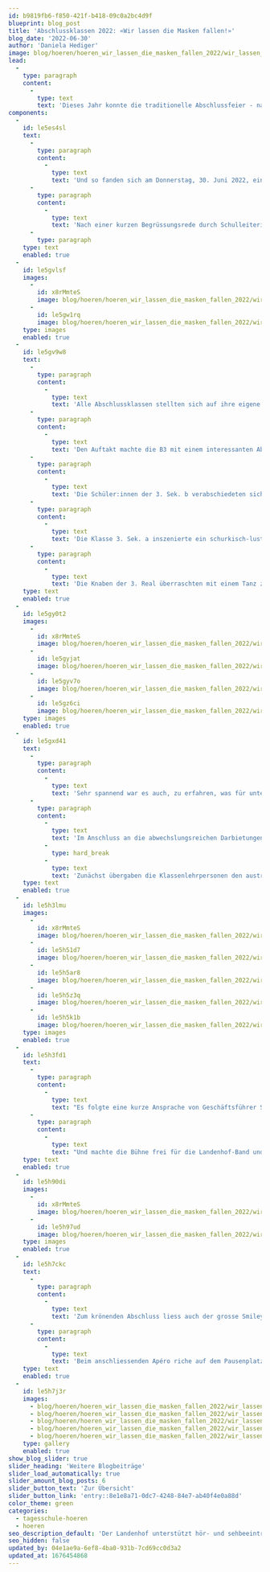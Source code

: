 ```yaml
---
id: b9819fb6-f850-421f-b418-09c0a2bc4d9f
blueprint: blog_post
title: 'Abschlussklassen 2022: «Wir lassen die Masken fallen!»'
blog_date: '2022-06-30'
author: 'Daniela Hediger'
image: blog/hoeren/hoeren_wir_lassen_die_masken_fallen_2022/wir_lassen_die_masken_fallen_2022-front.jpeg
lead:
  -
    type: paragraph
    content:
      -
        type: text
        text: 'Dieses Jahr konnte die traditionelle Abschlussfeier - nach 2 Jahren Pause - endlich wieder im grossen Rahmen stattfinden. Zur grossen Freude aller! Passend zum Titel «Wir lassen die Masken fallen» musste dieses Mal niemand mehr eine Maske tragen. Umso fröhlicher und ausgelassener war die Stimmung.'
components:
  -
    id: le5es4sl
    text:
      -
        type: paragraph
        content:
          -
            type: text
            text: 'Und so fanden sich am Donnerstag, 30. Juni 2022, einem wunderbaren Sommermorgen, in der Turnhalle zahlreich Eltern austretender Schüler:innen, Lehrpersonen, Schüler:innen anderer Klassen und Landenhof-Mitarbeitende ein.'
      -
        type: paragraph
        content:
          -
            type: text
            text: 'Nach einer kurzen Begrüssungsrede durch Schulleiterin Daniela Hediger führten Schülerin Elena Huber und Schüler Patrik Kerényi charmant durch die Feier.'
      -
        type: paragraph
    type: text
    enabled: true
  -
    id: le5gvlsf
    images:
      -
        id: x8rMmteS
        image: blog/hoeren/hoeren_wir_lassen_die_masken_fallen_2022/wir_lassen_die_masken_fallen_2022-01.jpg
      -
        id: le5gw1rq
        image: blog/hoeren/hoeren_wir_lassen_die_masken_fallen_2022/wir_lassen_die_masken_fallen_2022-14.jpg
    type: images
    enabled: true
  -
    id: le5gv9w8
    text:
      -
        type: paragraph
        content:
          -
            type: text
            text: 'Alle Abschlussklassen stellten sich auf ihre eigene und persönliche Art vor und gaben in vielfältigen Präsentationen Einblick in ihre Zeit am Landenhof.'
      -
        type: paragraph
        content:
          -
            type: text
            text: 'Den Auftakt machte die B3 mit einem interessanten Abriss über Herkunft und Bedeutung von Masken in der Menschheitsgeschichte. So erfuhren die Zuschauer:innen beispielsweise, warum Pestmasken einen Schnabel haben und Superhelden eine Maske tragen. Ihre Erklärungen untermalten die Bez-Schüler:innen mit Bildern und echten Masken aus der privaten Sammlung ihrer Klassenlehrerin.'
      -
        type: paragraph
        content:
          -
            type: text
            text: 'Die Schüler:innen der 3. Sek. b verabschiedeten sich mit einem Tanz, den sie zusammen mit einer Brückenjahr-Schülerin eingeübt hatten. '
      -
        type: paragraph
        content:
          -
            type: text
            text: 'Die Klasse 3. Sek. a inszenierte ein schurkisch-lustiges Theater um einen Banküberfall, bei dem die maskierten Räuber:innen fälschlicherweise in einem Blumenladen landen. Die witzigen und unvorhersehbaren Wendungen brachten das Publikum immer wieder zum Lachen.'
      -
        type: paragraph
        content:
          -
            type: text
            text: 'Die Knaben der 3. Real überraschten mit einem Tanz zu dritt!'
    type: text
    enabled: true
  -
    id: le5gy0t2
    images:
      -
        id: x8rMmteS
        image: blog/hoeren/hoeren_wir_lassen_die_masken_fallen_2022/wir_lassen_die_masken_fallen_2022-02.jpg
      -
        id: le5gyjat
        image: blog/hoeren/hoeren_wir_lassen_die_masken_fallen_2022/wir_lassen_die_masken_fallen_2022-03.jpg
      -
        id: le5gyv7o
        image: blog/hoeren/hoeren_wir_lassen_die_masken_fallen_2022/wir_lassen_die_masken_fallen_2022-05.jpg
      -
        id: le5gz6ci
        image: blog/hoeren/hoeren_wir_lassen_die_masken_fallen_2022/wir_lassen_die_masken_fallen_2022-06.jpg
    type: images
    enabled: true
  -
    id: le5gxd41
    text:
      -
        type: paragraph
        content:
          -
            type: text
            text: 'Sehr spannend war es auch, zu erfahren, was für unterschiedliche Ausbildungen und Anschlusslösungen die Schüler:innen nach ihrer Landenhof-Zeit antreten werden.'
      -
        type: paragraph
        content:
          -
            type: text
            text: 'Im Anschluss an die abwechslungsreichen Darbietungen folgte der offizielle Teil.'
          -
            type: hard_break
          -
            type: text
            text: 'Zunächst übergaben die Klassenlehrpersonen den austretenden Schüler:innen die Zeugnisse. Von der Schulleitung gab es eine Rose. Und auf einmal machte sich bei allen eine gewisse Wehmut darüber breit, dass die obligatorische Schulzeit nun definitiv zu Ende war.'
    type: text
    enabled: true
  -
    id: le5h3lmu
    images:
      -
        id: x8rMmteS
        image: blog/hoeren/hoeren_wir_lassen_die_masken_fallen_2022/wir_lassen_die_masken_fallen_2022-08.jpeg
      -
        id: le5h51d7
        image: blog/hoeren/hoeren_wir_lassen_die_masken_fallen_2022/wir_lassen_die_masken_fallen_2022-09.jpg
      -
        id: le5h5ar8
        image: blog/hoeren/hoeren_wir_lassen_die_masken_fallen_2022/wir_lassen_die_masken_fallen_2022-10.jpg
      -
        id: le5h5z3q
        image: blog/hoeren/hoeren_wir_lassen_die_masken_fallen_2022/wir_lassen_die_masken_fallen_2022-11.jpeg
      -
        id: le5h5k1b
        image: blog/hoeren/hoeren_wir_lassen_die_masken_fallen_2022/wir_lassen_die_masken_fallen_2022-12.jpg
    type: images
    enabled: true
  -
    id: le5h3fd1
    text:
      -
        type: paragraph
        content:
          -
            type: text
            text: "Es folgte eine kurze Ansprache von Geschäftsführer Stefan Buchmüller. Dieser bedankte sich herzlich bei allen, welche den Landenhof im Schuljahr 2021/22 in irgendeiner Form mitgestaltet, mitgetragen oder unterstützt hatten: bei den Schüler:innen, deren Eltern und allen Mitarbeitenden. Mit den besten Wünschen für schöne, unbeschwerte und erholsame Sommerferien und einen guten Start ins neue Schuljahr respektive in den neuen Lebensabschnitt schloss Stefan Buchmüller den offiziellen Teil ab. \_"
      -
        type: paragraph
        content:
          -
            type: text
            text: "Und machte die Bühne frei für die Landenhof-Band und die austretenden Schüler:innen, die sich mit dem Song «Faded» von Alan Walker vom Publikum verabschiedeten. \_"
    type: text
    enabled: true
  -
    id: le5h90di
    images:
      -
        id: x8rMmteS
        image: blog/hoeren/hoeren_wir_lassen_die_masken_fallen_2022/wir_lassen_die_masken_fallen_2022-07.jpg
      -
        id: le5h97ud
        image: blog/hoeren/hoeren_wir_lassen_die_masken_fallen_2022/wir_lassen_die_masken_fallen_2022-13.jpg
    type: images
    enabled: true
  -
    id: le5h7ckc
    text:
      -
        type: paragraph
        content:
          -
            type: text
            text: 'Zum krönenden Abschluss liess auch der grosse Smiley, welcher hoch über den Köpfen der Schüler:innen schwebte, noch seine Masken fallen. Als Symbol für ein wahrlich intensives und bewegtes Schuljahr, das zu Ende ging.'
      -
        type: paragraph
        content:
          -
            type: text
            text: 'Beim anschliessenden Apéro riche auf dem Pausenplatz konnten sich die Schüler:innen, Eltern und Lehrpersonen bei schönstem Wetter gebührend voneinander verabschieden.'
    type: text
    enabled: true
  -
    id: le5h7j3r
    images:
      - blog/hoeren/hoeren_wir_lassen_die_masken_fallen_2022/wir_lassen_die_masken_fallen_2022-15.jpg
      - blog/hoeren/hoeren_wir_lassen_die_masken_fallen_2022/wir_lassen_die_masken_fallen_2022-16.jpg
      - blog/hoeren/hoeren_wir_lassen_die_masken_fallen_2022/wir_lassen_die_masken_fallen_2022-17.jpg
      - blog/hoeren/hoeren_wir_lassen_die_masken_fallen_2022/wir_lassen_die_masken_fallen_2022-18.jpg
      - blog/hoeren/hoeren_wir_lassen_die_masken_fallen_2022/wir_lassen_die_masken_fallen_2022-front.jpeg
    type: gallery
    enabled: true
show_blog_slider: true
slider_heading: 'Weitere Blogbeiträge'
slider_load_automatically: true
slider_amount_blog_posts: 6
slider_button_text: 'Zur Übersicht'
slider_button_link: 'entry::8e1e8a71-0dc7-4248-84e7-ab40f4e0a88d'
color_theme: green
categories:
  - tagesschule-hoeren
  - hoeren
seo_description_default: 'Der Landenhof unterstützt hör- und sehbeeinträchtigte Kinder & Jugendliche in ihrem selbstbestimmten Leben durch Förderung ihrer Fähigkeiten & Entwicklung'
seo_hidden: false
updated_by: 04e1ae9a-6ef8-4ba0-931b-7cd69cc0d3a2
updated_at: 1676454868
---
```

